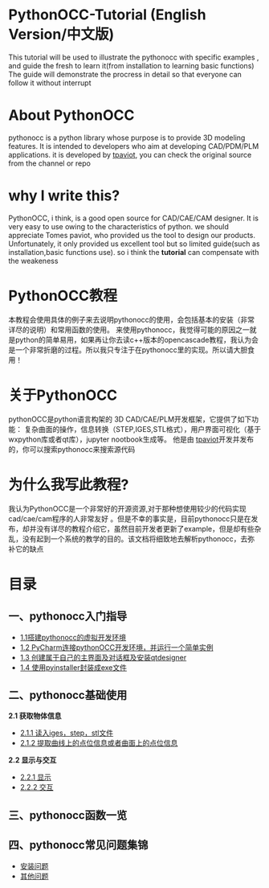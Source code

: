 # PythonOCC-Tutorial (English Version/中文版)
This tutorial will be used to illustrate the pythonocc with specific examples , and guide the fresh to learn it(from installation to learning basic functions)
The guide will demonstrate the procress in detail so that everyone can follow it without interrupt 
# About PythonOCC 
pythonocc is a python library whose purpose is to provide 3D modeling features. It is intended to developers who aim at developing CAD/PDM/PLM applications. it is developed by [tpaviot](https://github.com/tpaviot), you can check the original source from the channel or repo

# why I write this?
PythonOCC, i think, is a good open source for CAD/CAE/CAM designer. It is very easy to use owing to the characteristics of python.
 we should appreciate Tomes paviot, who provided us the tool to design our products. Unfortunately, it  only provided us excellent tool but  so limited guide(such as installation,basic functions use). so i think the **tutorial** can compensate with the weakeness
 
 
 
 
 
 # PythonOCC教程
本教程会使用具体的例子来去说明pythonocc的使用，会包括基本的安装（非常详尽的说明）和常用函数的使用。
来使用pythonocc，我觉得可能的原因之一就是python的简单易用，如果再让你去读c++版本的opencascade教程，我认为会是一个非常折磨的过程。所以我只专注于在pythonocc里的实现。所以请大胆食用！
# 关于PythonOCC 
pythonOCC是python语言构架的 3D CAD/CAE/PLM开发框架，它提供了如下功能： 复杂曲面的操作，信息转换（STEP,IGES,STL格式），用户界面可视化（基于wxpython库或者qt库），jupyter nootbook生成等。 他是由 [tpaviot](https://github.com/tpaviot)开发并发布的，你可以搜索pythonocc来搜索源代码

# 为什么我写此教程?
我认为PythonOCC是一个非常好的开源资源,对于那种想使用较少的代码实现cad/cae/cam程序的人非常友好 。但是不幸的事实是，目前pythonocc只是在发布，却并没有详尽的教程介绍它，虽然目前开发者更新了example，但是却有些杂乱，没有起到一个系统的教学的目的。该文档将细致地去解析pythonocc，去弥补它的缺点




# 目录
## 一、pythonocc入门指导
  - [1.1搭建pythonocc的虚拟开发环境](https://github.com/liuxin2322/PythonOCC-Tutorial/blob/master/chinese%20version/simple%20introduction/pythonocc%E5%85%A5%E9%97%A8%E6%8C%87%E5%AF%BC%EF%BC%9A1.%E6%90%AD%E5%BB%BApythonocc%E7%9A%84%E8%99%9A%E6%8B%9F%E5%BC%80%E5%8F%91%E7%8E%AF%E5%A2%83.md)
  - [1.2 PyCharm连接pythonOCC开发环境，并运行一个简单实例](https://github.com/liuxin2322/PythonOCC-Tutorial/blob/master/chinese%20version/simple%20introduction/pythonocc%E5%85%A5%E9%97%A8%E6%8C%87%E5%AF%BC%EF%BC%9A2.PyCharm%E8%BF%9E%E6%8E%A5pythonOCC%E5%BC%80%E5%8F%91%E7%8E%AF%E5%A2%83%EF%BC%8C%E5%B9%B6%E8%BF%90%E8%A1%8C%E4%B8%80%E4%B8%AA%E7%AE%80%E5%8D%95%E5%AE%9E%E4%BE%8B.md)
   - [1.3 创建属于自己的主界面及对话框及安装qtdesigner](https://github.com/liuxin2322/PythonOCC-Tutorial/blob/master/chinese%20version/simple%20introduction/pythonocc%E5%85%A5%E9%97%A8%E6%8C%87%E5%AF%BC%EF%BC%9A3.%E5%88%9B%E5%BB%BA%E5%B1%9E%E4%BA%8E%E8%87%AA%E5%B7%B1%E7%9A%84%E4%B8%BB%E7%95%8C%E9%9D%A2%E5%8F%8A%E5%AF%B9%E8%AF%9D%E6%A1%86%E5%8F%8A%E5%AE%89%E8%A3%85qtdesigner.md)
  - [1.4 使用pyinstaller封装成exe文件](https://github.com/liuxin2322/PythonOCC-Tutorial/blob/master/chinese%20version/simple%20introduction/pythonocc%E5%85%A5%E9%97%A8%E6%8C%87%E5%AF%BC%EF%BC%9A4.%E4%BD%BF%E7%94%A8pyinstaller%E5%B0%81%E8%A3%85%E6%88%90exe%E6%96%87%E4%BB%B6.md)
  
## 二、pythonocc基础使用
**2.1 获取物体信息** 

   - [2.1.1 读入iges，step，stl文件]()
   - [2.1.2 提取曲线上的点位信息或者曲面上的点位信息]()
   
 **2.2 显示与交互** 
 
   - [2.2.1 显示]()
   - [2.2.2 交互]()
   
 ## 三、pythonocc函数一览
 ## 四、pythonocc常见问题集锦
   - [安装问题]()
   - [其他问题]()

